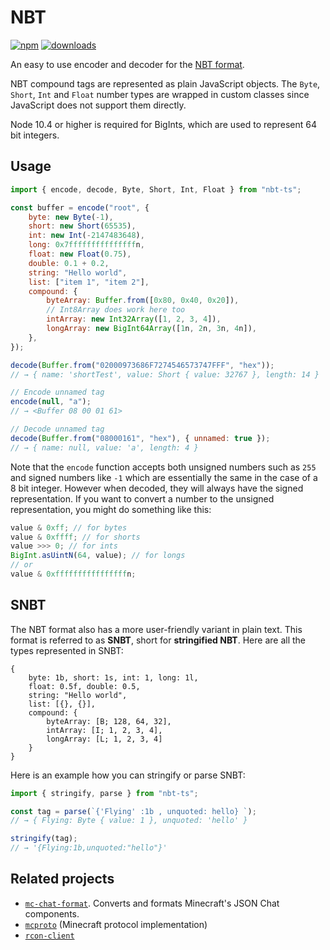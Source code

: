 # NBT

[![npm](https://img.shields.io/npm/v/nbt-ts.svg)](https://www.npmjs.com/package/nbt-ts)
[![downloads](https://img.shields.io/npm/dm/nbt-ts.svg)](https://www.npmjs.com/package/nbt-ts)

An easy to use encoder and decoder for the [NBT format](https://wiki.vg/NBT).

NBT compound tags are represented as plain JavaScript objects. The `Byte`, `Short`,
`Int` and `Float` number types are wrapped in custom classes since JavaScript
does not support them directly.

Node 10.4 or higher is required for BigInts, which are used to represent 64 bit integers.

## Usage

```js
import { encode, decode, Byte, Short, Int, Float } from "nbt-ts";

const buffer = encode("root", {
	byte: new Byte(-1),
	short: new Short(65535),
	int: new Int(-2147483648),
	long: 0x7fffffffffffffffn,
	float: new Float(0.75),
	double: 0.1 + 0.2,
	string: "Hello world",
	list: ["item 1", "item 2"],
	compound: {
		byteArray: Buffer.from([0x80, 0x40, 0x20]),
		// Int8Array does work here too
		intArray: new Int32Array([1, 2, 3, 4]),
		longArray: new BigInt64Array([1n, 2n, 3n, 4n]),
	},
});

decode(Buffer.from("02000973686F7274546573747FFF", "hex"));
// → { name: 'shortTest', value: Short { value: 32767 }, length: 14 }

// Encode unnamed tag
encode(null, "a");
// → <Buffer 08 00 01 61>

// Decode unnamed tag
decode(Buffer.from("08000161", "hex"), { unnamed: true });
// → { name: null, value: 'a', length: 4 }
```

Note that the `encode` function accepts both unsigned numbers such as `255` and signed
numbers like `-1` which are essentially the same in the case of a 8 bit integer.
However when decoded, they will always have the signed representation. If you want
to convert a number to the unsigned representation, you might do something like this:

```js
value & 0xff; // for bytes
value & 0xffff; // for shorts
value >>> 0; // for ints
BigInt.asUintN(64, value); // for longs
// or
value & 0xffffffffffffffffn;
```

## SNBT

The NBT format also has a more user-friendly variant in plain text. This format
is referred to as **SNBT**, short for **stringified NBT**.
Here are all the types represented in SNBT:

```
{
    byte: 1b, short: 1s, int: 1, long: 1l,
    float: 0.5f, double: 0.5,
    string: "Hello world",
    list: [{}, {}],
    compound: {
        byteArray: [B; 128, 64, 32],
        intArray: [I; 1, 2, 3, 4],
        longArray: [L; 1, 2, 3, 4]
    }
}
```

Here is an example how you can stringify or parse SNBT:

```js
import { stringify, parse } from "nbt-ts";

const tag = parse(`{'Flying' :1b , unquoted: hello} `);
// → { Flying: Byte { value: 1 }, unquoted: 'hello' }

stringify(tag);
// → '{Flying:1b,unquoted:"hello"}'
```

## Related projects

- [`mc-chat-format`](https://github.com/janispritzkau/mc-chat-format).
  Converts and formats Minecraft's JSON Chat components.
- [`mcproto`](https://github.com/janispritzkau/mcproto) (Minecraft protocol implementation)
- [`rcon-client`](https://github.com/janispritzkau/rcon-client)
